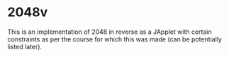2048v
=====
This is an implementation of 2048 in reverse as a JApplet with certain constraints as per the course for which this was made (can be potentially listed later). 


